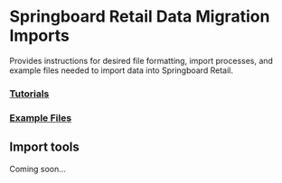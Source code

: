 # Springboard Retail Data Migration Imports
Provides instructions for desired file formatting, import processes, and example files needed to import data into Springboard Retail.

### [Tutorials](./docs/README.md)
### [Example Files](./examples)


## Import tools
Coming soon...